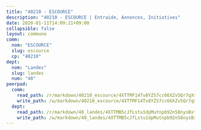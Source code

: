 ```yaml
---
title: "40210 - ESCOURCE"
description: "40210 - ESCOURCE | Entraide, Annonces, Initiatives"
date: 2020-01-11T14:09:21+09:00
collapsible: false
layout: commune
comm:
  nom: "ESCOURCE"
  slug: escource
  cp: "40210"
dept:
  nom: "Landes"
  slug: landes
  num: "40"
peerpad:
  comm:
    read_path: /r/markdown/40210_escource/4XTTMF14Tv8YZS7cc66XZv5Qr7qXsectkw5PA1ebUWBiXmuV9
    write_path: /w/markdown/40210_escource/4XTTMF14Tv8YZS7cc66XZv5Qr7qXsectkw5PA1ebUWBiXmuV9-K3TgUCfDD9k9aAMqD1WFeRFiakKUdG3xN8yANyxdEh28gQtzPGY1JjhpYK43aJ5zJc9qGE8mbYT7PQtHC4Zis77tKwxc4KJk8yj2s1fej9iLhbk52q5zzYLtiRMbsURHp19Qc32f
  dept:
    read_path: /r/markdown/40_landes/4XTTMB5cJfLstu1dpMutnpb92n58nysBxt2LvNHp8iFa2he7h
    write_path: /w/markdown/40_landes/4XTTMB5cJfLstu1dpMutnpb92n58nysBxt2LvNHp8iFa2he7h-K3TgUvrqNj5GqBsxRXbDQxXTucun7uHSVZWT5C8CgQNaESTTE4cfR63JCubPGiKkKruc9dwpRJsb8aWPbJoGCdC5JVr33cPSqpb1rkjpoPrBPEdrj3zMya2yHWSYgr5GG1nyDstK
---
```


